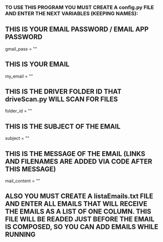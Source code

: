 ### TO USE THIS PROGRAM YOU MUST CREATE A config.py FILE AND ENTER THE NEXT VARIABLES (KEEPING NAMES):

## THIS IS YOUR EMAIL PASSWORD / EMAIL APP PASSWORD
gmail_pass = ""

## THIS IS YOUR EMAIL
my_email = "" 

## THIS IS THE DRIVER FOLDER ID THAT driveScan.py WILL SCAN FOR FILES
folder_id = ""

## THIS IS THE SUBJECT OF THE EMAIL
subject = ""

## THIS IS THE MESSAGE OF THE EMAIL (LINKS AND FILENAMES ARE ADDED VIA CODE AFTER THIS MESSAGE)
mail_content = ""

## ALSO YOU MUST CREATE A listaEmails.txt FILE AND ENTER ALL EMAILS THAT WILL RECEIVE THE EMAILS AS A LIST OF ONE COLUMN. THIS FILE WILL BE READED JUST BEFORE THE EMAIL IS COMPOSED, SO YOU CAN ADD EMAILS WHILE RUNNING
